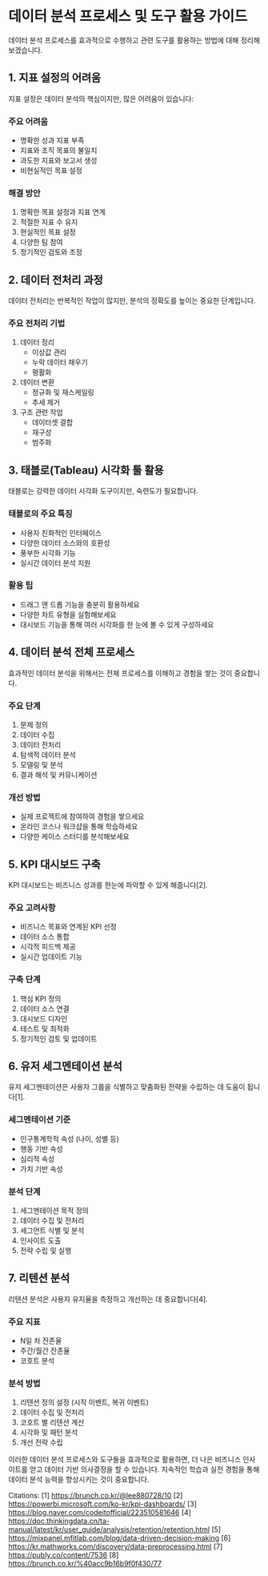 # 데이터 분석 프로세스 및 도구 활용 가이드

데이터 분석 프로세스를 효과적으로 수행하고 관련 도구를 활용하는 방법에 대해 정리해보겠습니다.

## 1. 지표 설정의 어려움

지표 설정은 데이터 분석의 핵심이지만, 많은 어려움이 있습니다:

### 주요 어려움
- 명확한 성과 지표 부족
- 지표와 조직 목표의 불일치
- 과도한 지표와 보고서 생성
- 비현실적인 목표 설정

### 해결 방안
1. 명확한 목표 설정과 지표 연계
2. 적절한 지표 수 유지
3. 현실적인 목표 설정
4. 다양한 팀 참여
5. 정기적인 검토와 조정

## 2. 데이터 전처리 과정

데이터 전처리는 반복적인 작업이 많지만, 분석의 정확도를 높이는 중요한 단계입니다.

### 주요 전처리 기법
1. 데이터 정리
   - 이상값 관리
   - 누락 데이터 채우기
   - 평활화
2. 데이터 변환
   - 정규화 및 재스케일링
   - 추세 제거
3. 구조 관련 작업
   - 데이터셋 결합
   - 재구성
   - 범주화

## 3. 태블로(Tableau) 시각화 툴 활용

태블로는 강력한 데이터 시각화 도구이지만, 숙련도가 필요합니다.

### 태블로의 주요 특징
- 사용자 친화적인 인터페이스
- 다양한 데이터 소스와의 호환성
- 풍부한 시각화 기능
- 실시간 데이터 분석 지원

### 활용 팁
- 드래그 앤 드롭 기능을 충분히 활용하세요
- 다양한 차트 유형을 실험해보세요
- 대시보드 기능을 통해 여러 시각화를 한 눈에 볼 수 있게 구성하세요

## 4. 데이터 분석 전체 프로세스

효과적인 데이터 분석을 위해서는 전체 프로세스를 이해하고 경험을 쌓는 것이 중요합니다.

### 주요 단계
1. 문제 정의
2. 데이터 수집
3. 데이터 전처리
4. 탐색적 데이터 분석
5. 모델링 및 분석
6. 결과 해석 및 커뮤니케이션

### 개선 방법
- 실제 프로젝트에 참여하여 경험을 쌓으세요
- 온라인 코스나 워크샵을 통해 학습하세요
- 다양한 케이스 스터디를 분석해보세요

## 5. KPI 대시보드 구축

KPI 대시보드는 비즈니스 성과를 한눈에 파악할 수 있게 해줍니다[2].

### 주요 고려사항
- 비즈니스 목표와 연계된 KPI 선정
- 데이터 소스 통합
- 시각적 피드백 제공
- 실시간 업데이트 기능

### 구축 단계
1. 핵심 KPI 정의
2. 데이터 소스 연결
3. 대시보드 디자인
4. 테스트 및 최적화
5. 정기적인 검토 및 업데이트

## 6. 유저 세그멘테이션 분석

유저 세그멘테이션은 사용자 그룹을 식별하고 맞춤화된 전략을 수립하는 데 도움이 됩니다[1].

### 세그멘테이션 기준
- 인구통계학적 속성 (나이, 성별 등)
- 행동 기반 속성
- 심리적 속성
- 가치 기반 속성

### 분석 단계
1. 세그멘테이션 목적 정의
2. 데이터 수집 및 전처리
3. 세그먼트 식별 및 분석
4. 인사이트 도출
5. 전략 수립 및 실행

## 7. 리텐션 분석

리텐션 분석은 사용자 유지율을 측정하고 개선하는 데 중요합니다[4].

### 주요 지표
- N일 차 잔존율
- 주간/월간 잔존율
- 코호트 분석

### 분석 방법
1. 리텐션 정의 설정 (시작 이벤트, 복귀 이벤트)
2. 데이터 수집 및 전처리
3. 코호트 별 리텐션 계산
4. 시각화 및 패턴 분석
5. 개선 전략 수립

이러한 데이터 분석 프로세스와 도구들을 효과적으로 활용하면, 더 나은 비즈니스 인사이트를 얻고 데이터 기반 의사결정을 할 수 있습니다. 지속적인 학습과 실전 경험을 통해 데이터 분석 능력을 향상시키는 것이 중요합니다.

Citations:
[1] https://brunch.co.kr/@lee880728/10
[2] https://powerbi.microsoft.com/ko-kr/kpi-dashboards/
[3] https://blog.naver.com/codeitofficial/223510581646
[4] https://doc.thinkingdata.cn/ta-manual/latest/kr/user_guide/analysis/retention/retention.html
[5] https://mixpanel.mfitlab.com/blog/data-driven-decision-making
[6] https://kr.mathworks.com/discovery/data-preprocessing.html
[7] https://publy.co/content/7536
[8] https://brunch.co.kr/%40acc9b16b9f0f430/77
